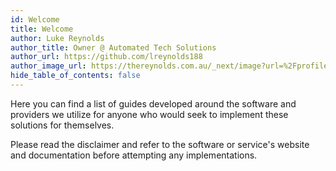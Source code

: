 ```yaml
---
id: Welcome
title: Welcome
author: Luke Reynolds
author_title: Owner @ Automated Tech Solutions
author_url: https://github.com/lreynolds188
author_image_url: https://thereynolds.com.au/_next/image?url=%2Fprofile.jpg&w=256&q=75
hide_table_of_contents: false
---
```


Here you can find a list of guides developed around the software and providers we utilize for anyone who would seek to implement these solutions for themselves.

Please read the disclaimer and refer to the software or service's website and documentation before attempting any implementations.
